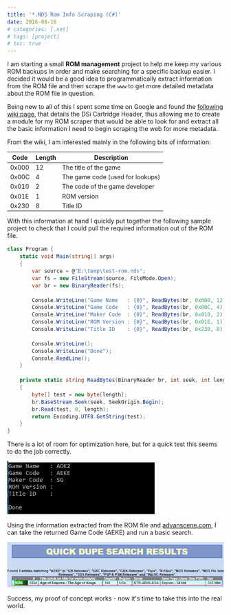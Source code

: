 ```yaml
---
title: '*.NDS Rom Info Scraping (C#)'
date: 2016-08-16
# categories: [.net]
# tags: [project]
# toc: true
---
```

I am starting a small **ROM management** project to help me keep my various ROM backups in order and make searching for a specific backup easier. I decided it would be a good idea to programmatically extract information from the ROM file and then scrape the `www` to get more detailed metadata about the ROM file in question.

Being new to all of this I spent some time on Google and found the [following wiki page](https://dsibrew.org/wiki/DSi_cartridge_header), that details the DSi Cartridge Header, thus allowing me to create a module for my ROM scraper that would be able to look for and extract all the basic information I need to begin scraping the web for more metadata.

From the wiki, I am interested mainly in the following bits of information:

| Code | Length | Description |
| --- | --- | --- |
| 0x000 | 12 | The title of the game |
| 0x00C | 4 | The game code (used for lookups) |
| 0x010 | 2 | The code of the game developer |
| 0x01E | 1 | ROM version |
| 0x230 | 8 | Title ID |

With this information at hand I quickly put together the following sample project to check that I could pull the required information out of the ROM file.

```cs
class Program {
    static void Main(string[] args)
    {
        var source = @"E:\temp\test-rom.nds";
        var fs = new FileStream(source, FileMode.Open);
        var br = new BinaryReader(fs);

        Console.WriteLine("Game Name   : {0}", ReadBytes(br, 0x000, 12));
        Console.WriteLine("Game Code   : {0}", ReadBytes(br, 0x00C, 4));
        Console.WriteLine("Maker Code  : {0}", ReadBytes(br, 0x010, 2));
        Console.WriteLine("ROM Version : {0}", ReadBytes(br, 0x01E, 1));
        Console.WriteLine("Title ID    : {0}", ReadBytes(br, 0x230, 8));

        Console.WriteLine();
        Console.WriteLine("Done");
        Console.ReadLine();
    }

    private static string ReadBytes(BinaryReader br, int seek, int length)
    {
        byte[] test = new byte[length];
        br.BaseStream.Seek(seek, SeekOrigin.Begin);
        br.Read(test, 0, length);
        return Encoding.UTF8.GetString(test);
    }
}
```

There is a lot of room for optimization here, but for a quick test this seems to do the job correctly.

<img src="./001.png" alt="">

Using the information extracted from the ROM file and [advanscene.com](https://advanscene.com/), I can take the returned Game Code (AEKE) and run a basic search.

<img src="./002.png" alt="">

Success, my proof of concept works - now it's time to take this into the real world.

